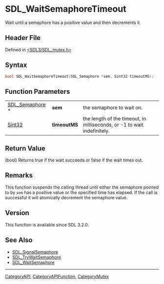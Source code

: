 # SDL_WaitSemaphoreTimeout

Wait until a semaphore has a positive value and then decrements it.

## Header File

Defined in [<SDL3/SDL_mutex.h>](https://github.com/libsdl-org/SDL/blob/main/include/SDL3/SDL_mutex.h)

## Syntax

```c
bool SDL_WaitSemaphoreTimeout(SDL_Semaphore *sem, Sint32 timeoutMS);
```

## Function Parameters

|                                  |               |                                                                         |
| -------------------------------- | ------------- | ----------------------------------------------------------------------- |
| [SDL_Semaphore](SDL_Semaphore) * | **sem**       | the semaphore to wait on.                                               |
| [Sint32](Sint32)                 | **timeoutMS** | the length of the timeout, in milliseconds, or -1 to wait indefinitely. |

## Return Value

(bool) Returns true if the wait succeeds or false if the wait times out.

## Remarks

This function suspends the calling thread until either the semaphore
pointed to by `sem` has a positive value or the specified time has elapsed.
If the call is successful it will atomically decrement the semaphore value.

## Version

This function is available since SDL 3.2.0.

## See Also

- [SDL_SignalSemaphore](SDL_SignalSemaphore)
- [SDL_TryWaitSemaphore](SDL_TryWaitSemaphore)
- [SDL_WaitSemaphore](SDL_WaitSemaphore)

----
[CategoryAPI](CategoryAPI), [CategoryAPIFunction](CategoryAPIFunction), [CategoryMutex](CategoryMutex)

